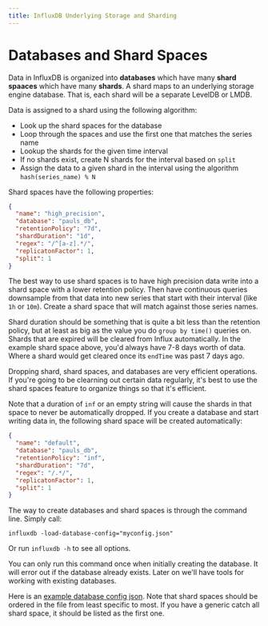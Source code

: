 ```yaml
---
title: InfluxDB Underlying Storage and Sharding
---
```


# Databases and Shard Spaces

Data in InfluxDB is organized into **databases** which have many **shard spaaces** which have many **shards**. A shard maps to an underlying storage engine database. That is, each shard will be a separate LevelDB or LMDB.

Data is assigned to a shard using the following algorithm:

* Look up the shard spaces for the database
* Loop through the spaces and use the first one that matches the series name
* Lookup the shards for the given time interval
* If no shards exist, create N shards for the interval based on `split`
* Assign the data to a given shard in the interval using the algorithm <br />`hash(series_name) % N`

Shard spaces have the following properties:

```json
{
  "name": "high_precision",
  "database": "pauls_db",
  "retentionPolicy": "7d",
  "shardDuration": "1d",
  "regex": "/^[a-z].*/",
  "replicatonFactor": 1,
  "split": 1
}
```

The best way to use shard spaces is to have high precision data write into a shard space with a lower retention policy. Then have continuous queries downsample from that data into new series that start with their interval (like `1h` or `10m`). Create a shard space that will match against those series names.

Shard duration should be something that is quite a bit less than the retention policy, but at least as big as the value you do `group by time()` queries on. Shards that are expired will be cleared from Influx automatically. In the example shard space above, you'd always have 7-8 days worth of data. Where a shard would get cleared once its `endTime` was past 7 days ago.

Dropping shard, shard spaces, and databases are very efficient operations. If you're going to be clearning out certain data regularly, it's best to use the shard spaces feature to organize things so that it's efficient.

Note that a duration of `inf` or an empty string will cause the shards in that space to never be automatically dropped. If you create a database and start writing data in, the following shard space will be created automatically:

```json
{
  "name": "default",
  "database": "pauls_db",
  "retentionPolicy": "inf",
  "shardDuration": "7d",
  "regex": "/.*/",
  "replicatonFactor": 1,
  "split": 1
}
```

The way to create databases and shard spaces is through the command line. Simply call:

```
influxdb -load-database-config="myconfig.json"
```

Or run ```influxdb -h``` to see all options.

You can only run this command once when initially creating the database. It will error out if the database already exists. Later on we'll have tools for working with existing databases.

Here is an [example database config json](https://github.com/influxdb/influxdb/blob/master/integration/database_conf.json). Note that shard spaces should be ordered in the file from least specific to most. If you have a generic catch all shard space, it should be listed as the first one.